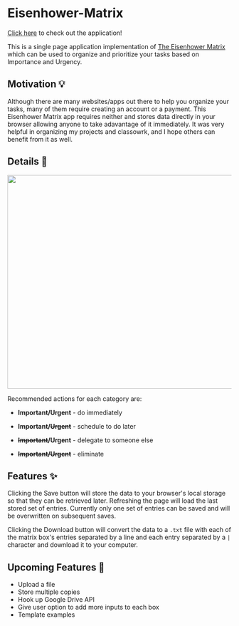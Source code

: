 # Eisenhower-Matrix

[Click here](https://shabnamrahmed.github.io/eisenhower-matrix/) to check out the application! 

This is a single page application implementation of [The Eisenhower Matrix](https://en.wikipedia.org/wiki/Time_management#The_Eisenhower_Method) which can be used to organize and prioritize your tasks based on Importance and Urgency.

## Motivation :bulb:

Although there are many websites/apps out there to help you organize your tasks, many of them require creating an account or a payment.  This Eisenhower Matrix app requires neither and stores data directly in your browser allowing anyone to take adavantage of it immediately.  It was very helpful in organizing my projects and classowrk, and I hope others can benefit from it as well.

## Details :memo:

<p align="center"><img src="https://user-images.githubusercontent.com/45129081/77263408-a04fad00-6c6e-11ea-8690-89d8b94cba9d.png" width="640" height="480"/></p>

Recommended actions for each category are:

 - **Important/Urgent** - do immediately

 - **Important/~~Urgent~~** - schedule to do later

 - **~~Important~~/Urgent** - delegate to someone else

 - **~~Important/Urgent~~** - eliminate

## Features :sparkles:

Clicking the Save button will store the data to your browser's local storage so that they can be retrieved later.  Refreshing the page will load the last stored set of entries.  Currently only one set of entries can be saved and will be overwritten on subsequent saves. 

Clicking the Download button will convert the data to a `.txt` file with each of the matrix box's entries separated by a line and each entry separated by a `|` character and download it to your computer.  

## Upcoming Features :construction:

 - Upload a file
 - Store multiple copies
 - Hook up Google Drive API
 - Give user option to add more inputs to each box
 - Template examples
 

